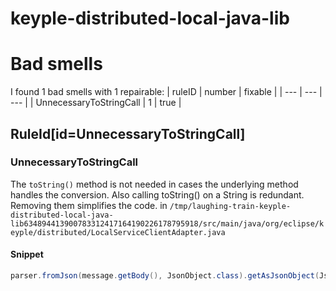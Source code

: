 # keyple-distributed-local-java-lib 
 
# Bad smells
I found 1 bad smells with 1 repairable:
| ruleID | number | fixable |
| --- | --- | --- |
| UnnecessaryToStringCall | 1 | true |
## RuleId[id=UnnecessaryToStringCall]
### UnnecessaryToStringCall
The `toString()` method is not needed in cases the underlying method handles the conversion. Also calling toString() on a String is redundant. Removing them simplifies the code.
in `/tmp/laughing-train-keyple-distributed-local-java-lib634894413900783312417164190226178795918/src/main/java/org/eclipse/keyple/distributed/LocalServiceClientAdapter.java`
#### Snippet
```java
parser.fromJson(message.getBody(), JsonObject.class).getAsJsonObject(JsonProperty.OUTPUT_DATA.getKey()).toString()
```

